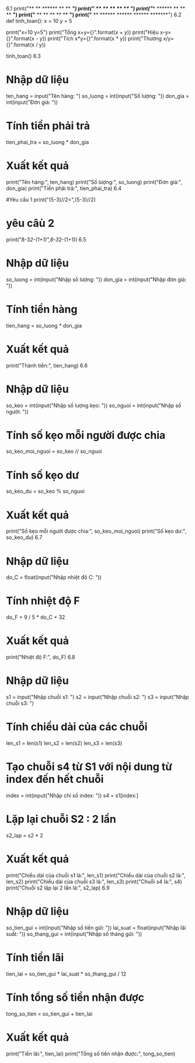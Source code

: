6.1
print("**    **    ******    **          **       *******")
print("**    **    **        **          **       **   **")
print("********    ******    **          **       **   **")
print("**    **    **        **          **       **   **")
print("**    **    ******    ******      ******   *******")
6.2
def tinh_toan():
  x = 10
  y = 5

  print("x=10 y=5")
  print("Tổng x+y={}".format(x + y))
  print("Hiệu x-y={}".format(x - y))
  print("Tích x*y={}".format(x * y))
  print("Thương x/y={}".format(x / y))

tinh_toan()
6.3
# Nhập dữ liệu
ten_hang = input("Tên hàng: ")
so_luong = int(input("Số lượng: "))
don_gia = int(input("Đơn giá: "))

# Tính tiền phải trả
tien_phai_tra = so_luong * don_gia

# Xuất kết quả
print("Tên hàng:", ten_hang)
print("Số lượng:", so_luong)
print("Đơn giá:", don_gia)
print("Tiền phải trả:", tien_phai_tra)
6.4

#Yêu cầu 1 
print("(5-3)//2=",(5-3)//2)
# yêu câù 2
print("8-3*2-(1+1)",8-3*2-(1+1))
6.5
# Nhập dữ liệu
so_luong = int(input("Nhập số lượng: "))
don_gia = int(input("Nhập đơn giá: "))

# Tính tiền hàng
tien_hang = so_luong * don_gia

# Xuất kết quả
print("Thành tiền:", tien_hang)
6.6
 # Nhập dữ liệu
so_keo = int(input("Nhập số lượng kẹo: "))
so_nguoi = int(input("Nhập số người: "))

# Tính số kẹo mỗi người được chia
so_keo_moi_nguoi = so_keo // so_nguoi

# Tính số kẹo dư
so_keo_du = so_keo % so_nguoi

# Xuất kết quả
print("Số kẹo mỗi người được chia:", so_keo_moi_nguoi)
print("Số kẹo dư:", so_keo_du)
6.7
# Nhập dữ liệu
do_C = float(input("Nhập nhiệt độ C: "))

# Tính nhiệt độ F
do_F = 9 / 5 * do_C + 32

# Xuất kết quả
print("Nhiệt độ F:", do_F)
6.8
# Nhập dữ liệu
s1 = input("Nhập chuỗi s1: ")
s2 = input("Nhập chuỗi s2: ")
s3 = input("Nhập chuỗi s3: ")

# Tính chiều dài của các chuỗi
len_s1 = len(s1)
len_s2 = len(s2)
len_s3 = len(s3)

# Tạo chuỗi s4 từ S1 với nội dung từ index đến hết chuỗi
index = int(input("Nhập chỉ số index: "))
s4 = s1[index:]

# Lặp lại chuỗi S2 : 2 lần
s2_lap = s2 * 2

# Xuất kết quả
print("Chiều dài của chuỗi s1 là:", len_s1)
print("Chiều dài của chuỗi s2 là:", len_s2)
print("Chiều dài của chuỗi s3 là:", len_s3)
print("Chuỗi s4 là:", s4)
print("Chuỗi s2 lặp lại 2 lần là:", s2_lap)
6.9
# Nhập dữ liệu
so_tien_gui = int(input("Nhập số tiền gửi: "))
lai_suat = float(input("Nhập lãi suất: "))
so_thang_gui = int(input("Nhập số tháng gửi: "))

# Tính tiền lãi
tien_lai = so_tien_gui * lai_suat * so_thang_gui / 12

# Tính tổng số tiền nhận được
tong_so_tien = so_tien_gui + tien_lai

# Xuất kết quả
print("Tiền lãi:", tien_lai)
print("Tổng số tiền nhận được:", tong_so_tien)
